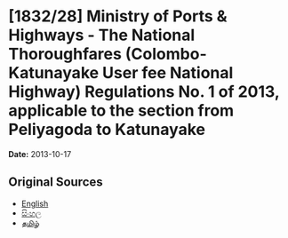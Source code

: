 # [1832/28] Ministry of Ports & Highways - The National Thoroughfares (Colombo-Katunayake User fee National Highway) Regulations No. 1 of 2013, applicable to the section from Peliyagoda to Katunayake

**Date:** 2013-10-17

## Original Sources

- [English](https://documents.gov.lk/view/extra-gazettes/2013/10/1832-28_E.pdf)
- [සිංහල](https://documents.gov.lk/view/extra-gazettes/2013/10/1832-28_S.pdf)
- [தமிழ்](https://documents.gov.lk/view/extra-gazettes/2013/10/1832-28_T.pdf)
